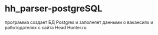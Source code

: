 # hh_parser-postgreSQL
программа создает БД Postgres и заполняет данными о вакансиях и работодателях с сайта Head Hunter.ru

